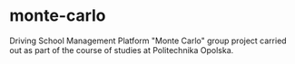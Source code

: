 # monte-carlo
Driving School Management Platform "Monte Carlo" group project carried out as part of the course of studies at Politechnika Opolska.


